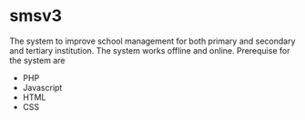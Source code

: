 # smsv3
The system to improve school management for both primary and secondary and tertiary institution.
The system works offline and online.
Prerequise for the system are 
- PHP
- Javascript
- HTML
- CSS
 
